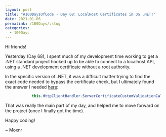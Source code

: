 ```yaml
---
layout: post
title: "#100DaysOfCode - Day 68: LocalHost Certificates in OG .NET!"
date: 2021-01-06
permalink: /100Days/:slug
categories: 
  - 100Days
---
```


Hi friends!

Yesterday (Day 68), I spent much of my development time working to get a .NET standard project hooked up to be able to connect to a localhost API, using a .NET development certificate without a root authority. 

In the specific version of .NET, it was a difficult matter trying to find the exact code needed to bypass the certificate check, but I ultimately found the answer I needed [here](https://stackoverflow.com/questions/38138952/bypass-invalid-ssl-certificate-in-net-core):

```csharp
            this.HttpClientHandler.ServerCertificateCustomValidationCallback = (message, cert, chain, errors) => { return true; };  //TODO-MO REM
```

That was really the main part of my day, and helped me to move forward on the project (once I finally got the time).

Happy coding!

~ Moxnr
